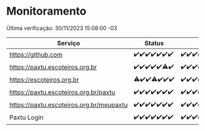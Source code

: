 # Monitoramento

Última verificação: 30/11/2023 15:08:00 -03

|Serviço|Status|Últimas 24h|
|---|---|---|
|https://github.com|<span title="2023-11-23: OK=24">✔️</span><span title="2023-11-24: OK=24">✔️</span><span title="2023-11-25: OK=24">✔️</span><span title="2023-11-26: OK=24">✔️</span><span title="2023-11-27: OK=24">✔️</span><span title="2023-11-28: OK=24">✔️</span><span title="2023-11-29: OK=18">✔️</span>|<span title="29/11/2023 15:08:00 -03 : 200">✔️</span><span title="29/11/2023 16:03:00 -03 : 200">✔️</span><span title="29/11/2023 17:06:00 -03 : 200">✔️</span><span title="29/11/2023 18:04:00 -03 : 200">✔️</span><span title="29/11/2023 19:05:00 -03 : 200">✔️</span><span title="29/11/2023 20:06:00 -03 : 200">✔️</span><span title="29/11/2023 21:31:00 -03 : 200">✔️</span><span title="29/11/2023 22:46:00 -03 : 200">✔️</span><span title="29/11/2023 23:20:00 -03 : 200">✔️</span><span title="30/11/2023 00:06:00 -03 : 200">✔️</span><span title="30/11/2023 01:07:00 -03 : 200">✔️</span><span title="30/11/2023 02:06:00 -03 : 200">✔️</span><span title="30/11/2023 03:08:00 -03 : 200">✔️</span><span title="30/11/2023 04:06:00 -03 : 200">✔️</span><span title="30/11/2023 05:08:00 -03 : 200">✔️</span><span title="30/11/2023 06:06:00 -03 : 200">✔️</span><span title="30/11/2023 07:06:00 -03 : 200">✔️</span><span title="30/11/2023 08:04:00 -03 : 200">✔️</span><span title="30/11/2023 09:11:00 -03 : 200">✔️</span><span title="30/11/2023 10:09:00 -03 : 200">✔️</span><span title="30/11/2023 11:05:00 -03 : 200">✔️</span><span title="30/11/2023 12:05:00 -03 : 200">✔️</span><span title="30/11/2023 13:08:00 -03 : 200">✔️</span><span title="30/11/2023 14:06:00 -03 : 200">✔️</span><span title="30/11/2023 15:08:00 -03 : 200">✔️</span>|
|https://paxtu.escoteiros.org.br|<span title="2023-11-23: OK=24">✔️</span><span title="2023-11-24: OK=24">✔️</span><span title="2023-11-25: OK=24">✔️</span><span title="2023-11-26: OK=24">✔️</span><span title="2023-11-27: OK=24">✔️</span><span title="2023-11-28: OK=23, Falhas=1">⚠️</span><span title="2023-11-29: OK=18">✔️</span>|<span title="29/11/2023 15:08:00 -03 : 200">✔️</span><span title="29/11/2023 16:03:00 -03 : 200">✔️</span><span title="29/11/2023 17:06:00 -03 : 200">✔️</span><span title="29/11/2023 18:04:00 -03 : 200">✔️</span><span title="29/11/2023 19:05:00 -03 : 200">✔️</span><span title="29/11/2023 20:06:00 -03 : 200">✔️</span><span title="29/11/2023 21:31:00 -03 : 200">✔️</span><span title="29/11/2023 22:46:00 -03 : 200">✔️</span><span title="29/11/2023 23:20:00 -03 : 200">✔️</span><span title="30/11/2023 00:06:00 -03 : 200">✔️</span><span title="30/11/2023 01:07:00 -03 : 200">✔️</span><span title="30/11/2023 02:06:00 -03 : 200">✔️</span><span title="30/11/2023 03:08:00 -03 : 200">✔️</span><span title="30/11/2023 04:06:00 -03 : 200">✔️</span><span title="30/11/2023 05:08:00 -03 : 200">✔️</span><span title="30/11/2023 06:06:00 -03 : 200">✔️</span><span title="30/11/2023 07:06:00 -03 : 200">✔️</span><span title="30/11/2023 08:04:00 -03 : 200">✔️</span><span title="30/11/2023 09:11:00 -03 : 200">✔️</span><span title="30/11/2023 10:09:00 -03 : 200">✔️</span><span title="30/11/2023 11:05:00 -03 : 200">✔️</span><span title="30/11/2023 12:05:00 -03 : 200">✔️</span><span title="30/11/2023 13:08:00 -03 : 200">✔️</span><span title="30/11/2023 14:06:00 -03 : 200">✔️</span><span title="30/11/2023 15:08:00 -03 : 200">✔️</span>|
|https://escoteiros.org.br|<span title="2023-11-23: OK=23, Falhas=1">⚠️</span><span title="2023-11-24: OK=24">✔️</span><span title="2023-11-25: OK=24">✔️</span><span title="2023-11-26: OK=23, Falhas=1">⚠️</span><span title="2023-11-27: OK=24">✔️</span><span title="2023-11-28: OK=24">✔️</span><span title="2023-11-29: OK=18">✔️</span>|<span title="29/11/2023 15:08:00 -03 : 200">✔️</span><span title="29/11/2023 16:03:00 -03 : 200">✔️</span><span title="29/11/2023 17:06:00 -03 : 200">✔️</span><span title="29/11/2023 18:04:00 -03 : 200">✔️</span><span title="29/11/2023 19:05:00 -03 : 200">✔️</span><span title="29/11/2023 20:06:00 -03 : 200">✔️</span><span title="29/11/2023 21:31:00 -03 : 200">✔️</span><span title="29/11/2023 22:46:00 -03 : 200">✔️</span><span title="29/11/2023 23:20:00 -03 : 200">✔️</span><span title="30/11/2023 00:06:00 -03 : 200">✔️</span><span title="30/11/2023 01:07:00 -03 : 200">✔️</span><span title="30/11/2023 02:06:00 -03 : 200">✔️</span><span title="30/11/2023 03:08:00 -03 : 200">✔️</span><span title="30/11/2023 04:06:00 -03 : 200">✔️</span><span title="30/11/2023 05:08:00 -03 : 200">✔️</span><span title="30/11/2023 06:06:00 -03 : 200">✔️</span><span title="30/11/2023 07:06:00 -03 : 200">✔️</span><span title="30/11/2023 08:04:00 -03 : 200">✔️</span><span title="30/11/2023 09:11:00 -03 : 200">✔️</span><span title="30/11/2023 10:09:00 -03 : 200">✔️</span><span title="30/11/2023 11:05:00 -03 : 200">✔️</span><span title="30/11/2023 12:05:00 -03 : 200">✔️</span><span title="30/11/2023 13:08:00 -03 : 200">✔️</span><span title="30/11/2023 14:06:00 -03 : 200">✔️</span><span title="30/11/2023 15:08:00 -03 : 200">✔️</span>|
|https://paxtu.escoteiros.org.br/paxtu|<span title="2023-11-23: OK=24">✔️</span><span title="2023-11-24: OK=24">✔️</span><span title="2023-11-25: OK=24">✔️</span><span title="2023-11-26: OK=24">✔️</span><span title="2023-11-27: OK=24">✔️</span><span title="2023-11-28: OK=24">✔️</span><span title="2023-11-29: OK=18">✔️</span>|<span title="29/11/2023 15:08:00 -03 : 200">✔️</span><span title="29/11/2023 16:03:00 -03 : 200">✔️</span><span title="29/11/2023 17:06:00 -03 : 200">✔️</span><span title="29/11/2023 18:04:00 -03 : 200">✔️</span><span title="29/11/2023 19:05:00 -03 : 200">✔️</span><span title="29/11/2023 20:06:00 -03 : 200">✔️</span><span title="29/11/2023 21:31:00 -03 : 200">✔️</span><span title="29/11/2023 22:46:00 -03 : 200">✔️</span><span title="29/11/2023 23:20:00 -03 : 200">✔️</span><span title="30/11/2023 00:06:00 -03 : 200">✔️</span><span title="30/11/2023 01:07:00 -03 : 200">✔️</span><span title="30/11/2023 02:06:00 -03 : 200">✔️</span><span title="30/11/2023 03:08:00 -03 : 200">✔️</span><span title="30/11/2023 04:06:00 -03 : 200">✔️</span><span title="30/11/2023 05:08:00 -03 : 200">✔️</span><span title="30/11/2023 06:06:00 -03 : 200">✔️</span><span title="30/11/2023 07:06:00 -03 : 200">✔️</span><span title="30/11/2023 08:04:00 -03 : 200">✔️</span><span title="30/11/2023 09:11:00 -03 : 200">✔️</span><span title="30/11/2023 10:09:00 -03 : 200">✔️</span><span title="30/11/2023 11:05:00 -03 : 200">✔️</span><span title="30/11/2023 12:05:00 -03 : 200">✔️</span><span title="30/11/2023 13:08:00 -03 : 200">✔️</span><span title="30/11/2023 14:06:00 -03 : 200">✔️</span><span title="30/11/2023 15:08:00 -03 : 200">✔️</span>|
|https://paxtu.escoteiros.org.br/meupaxtu|<span title="2023-11-23: OK=24">✔️</span><span title="2023-11-24: OK=24">✔️</span><span title="2023-11-25: OK=24">✔️</span><span title="2023-11-26: OK=24">✔️</span><span title="2023-11-27: OK=24">✔️</span><span title="2023-11-28: OK=24">✔️</span><span title="2023-11-29: OK=18">✔️</span>|<span title="29/11/2023 15:08:00 -03 : 200">✔️</span><span title="29/11/2023 16:03:00 -03 : 200">✔️</span><span title="29/11/2023 17:06:00 -03 : 200">✔️</span><span title="29/11/2023 18:04:00 -03 : 200">✔️</span><span title="29/11/2023 19:05:00 -03 : 200">✔️</span><span title="29/11/2023 20:06:00 -03 : 200">✔️</span><span title="29/11/2023 21:31:00 -03 : 200">✔️</span><span title="29/11/2023 22:46:00 -03 : 200">✔️</span><span title="29/11/2023 23:20:00 -03 : 200">✔️</span><span title="30/11/2023 00:06:00 -03 : 200">✔️</span><span title="30/11/2023 01:07:00 -03 : 200">✔️</span><span title="30/11/2023 02:06:00 -03 : 200">✔️</span><span title="30/11/2023 03:08:00 -03 : 200">✔️</span><span title="30/11/2023 04:06:00 -03 : 200">✔️</span><span title="30/11/2023 05:08:00 -03 : 200">✔️</span><span title="30/11/2023 06:06:00 -03 : 200">✔️</span><span title="30/11/2023 07:06:00 -03 : 200">✔️</span><span title="30/11/2023 08:04:00 -03 : 200">✔️</span><span title="30/11/2023 09:11:00 -03 : 200">✔️</span><span title="30/11/2023 10:09:00 -03 : 200">✔️</span><span title="30/11/2023 11:05:00 -03 : 200">✔️</span><span title="30/11/2023 12:05:00 -03 : 200">✔️</span><span title="30/11/2023 13:08:00 -03 : 200">✔️</span><span title="30/11/2023 14:06:00 -03 : 200">✔️</span><span title="30/11/2023 15:08:00 -03 : 200">✔️</span>|
|Paxtu Login|<span title="2023-11-23: OK=24">✔️</span><span title="2023-11-24: OK=24">✔️</span><span title="2023-11-25: OK=24">✔️</span><span title="2023-11-26: OK=24">✔️</span><span title="2023-11-27: OK=24">✔️</span><span title="2023-11-28: OK=24">✔️</span><span title="2023-11-29: OK=18">✔️</span>|<span title="29/11/2023 15:08:00 -03 : 200">✔️</span><span title="29/11/2023 16:03:00 -03 : 200">✔️</span><span title="29/11/2023 17:06:00 -03 : 200">✔️</span><span title="29/11/2023 18:04:00 -03 : 200">✔️</span><span title="29/11/2023 19:05:00 -03 : 200">✔️</span><span title="29/11/2023 20:06:00 -03 : 200">✔️</span><span title="29/11/2023 21:31:00 -03 : 200">✔️</span><span title="29/11/2023 22:46:00 -03 : 200">✔️</span><span title="29/11/2023 23:20:00 -03 : 200">✔️</span><span title="30/11/2023 00:06:00 -03 : 200">✔️</span><span title="30/11/2023 01:07:00 -03 : 200">✔️</span><span title="30/11/2023 02:06:00 -03 : 200">✔️</span><span title="30/11/2023 03:08:00 -03 : 200">✔️</span><span title="30/11/2023 04:06:00 -03 : 200">✔️</span><span title="30/11/2023 05:08:00 -03 : 200">✔️</span><span title="30/11/2023 06:06:00 -03 : 200">✔️</span><span title="30/11/2023 07:06:00 -03 : 200">✔️</span><span title="30/11/2023 08:04:00 -03 : 200">✔️</span><span title="30/11/2023 09:11:00 -03 : 200">✔️</span><span title="30/11/2023 10:09:00 -03 : 200">✔️</span><span title="30/11/2023 11:05:00 -03 : 200">✔️</span><span title="30/11/2023 12:05:00 -03 : 200">✔️</span><span title="30/11/2023 13:08:00 -03 : 200">✔️</span><span title="30/11/2023 14:06:00 -03 : 200">✔️</span><span title="30/11/2023 15:08:00 -03 : 200">✔️</span>|
